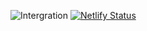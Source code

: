 ![Intergration](https://github.com/su-sumit/sumit-sati/workflows/Intergration/badge.svg?branch=dev)
[![Netlify Status](https://api.netlify.com/api/v1/badges/ee310c3e-1c1d-4662-b1fc-be756efe1a0d/deploy-status)](https://app.netlify.com/sites/sumitsati/deploys)
